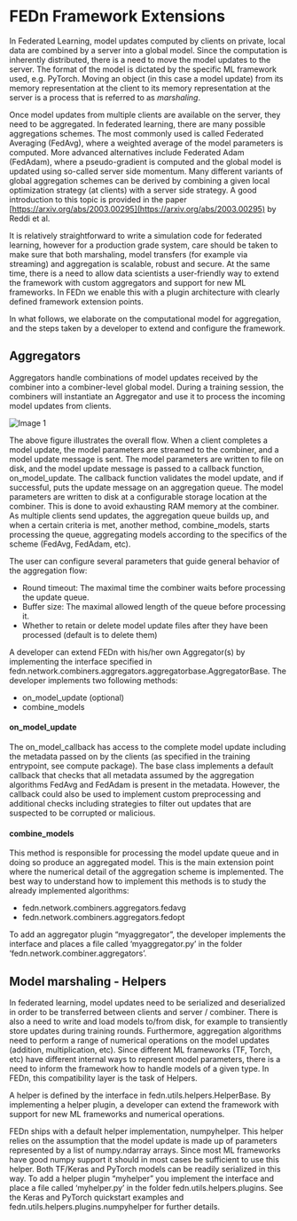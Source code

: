 ﻿# FEDn Framework Extensions

In Federated Learning, model updates computed by clients on private, local data are combined by a server into a global model. Since the computation is inherently distributed, there is a need to move the model updates to the server. The format of the model is dictated by the specific ML framework used, e.g. PyTorch. Moving an object (in this case a model update) from its memory representation at the client to its memory representation at the server is a process that is referred to as _marshaling_.

Once model updates from multiple clients are available on the server, they need to be aggregated. In federated learning, there are many possible aggregations schemes. The most commonly used is called Federated Averaging (FedAvg), where a weighted average of the model parameters is computed. More advanced alternatives include Federated Adam (FedAdam), where a pseudo-gradient is computed and the global model is updated using so-called server side momentum. Many different variants of global aggregation schemes can be derived by combining a given local optimization strategy (at clients) with a server side strategy. A good introduction to this topic is provided in the paper [https://arxiv.org/abs/2003.00295](https://arxiv.org/abs/2003.00295) by Reddi et al.

It is relatively straightforward to write a simulation code for federated learning, however for a production grade system, care should be taken to make sure that both marshaling, model transfers (for example via streaming) and aggregation is scalable, robust and secure. At the same time, there is a need to allow data scientists a user-friendly way to extend the framework with custom aggregators and support for new ML frameworks. In FEDn we enable this with a plugin architecture with clearly defined framework extension points.

In what follows, we elaborate on the computational model for aggregation, and the steps taken by a developer to extend and configure the framework.

Aggregators 
------------

Aggregators handle combinations of model updates received by the combiner into a combiner-level global model. During a training session, the combiners will instantiate an Aggregator and use it to process the incoming model updates from clients.

![Image 1](https://cdn.prod.website-files.com/65b2c538561625e62bd16a2a/65bbe79db0c5c6166a7b1fe5_65b8b12acd69edac4defd8af_unnamed%2520(1).png)

The above figure illustrates the overall flow. When a client completes a model update, the model parameters are streamed to the combiner, and a model update message is sent. The model parameters are written to file on disk, and the model update message is passed to a callback function, on\_model\_update. The callback function validates the model update, and if successful, puts the update message on an aggregation queue. The model parameters are written to disk at a configurable storage location at the combiner. This is done to avoid exhausting RAM memory at the combiner. As multiple clients send updates, the aggregation queue builds up, and when a certain criteria is met, another method, combine\_models, starts processing the queue, aggregating models according to the specifics of the scheme (FedAvg, FedAdam, etc).

The user can configure several parameters that guide general behavior of the aggregation flow:

*   Round timeout: The maximal time the combiner waits before processing the update queue.
*   Buffer size: The maximal allowed length of the queue before processing it.
*   Whether to retain or delete model update files after they have been processed (default is to delete them)

A developer can extend FEDn with his/her own Aggregator(s) by implementing the interface specified in fedn.network.combiners.aggregators.aggregatorbase.AggregatorBase. The developer implements two following methods:

*   on\_model\_update (optional)
*   combine\_models

#### on\_model\_update

The on\_model\_callback has access to the complete model update including the metadata passed on  by the clients (as specified in the training entrypoint, see compute package).  The base class implements a default callback that checks that all metadata assumed by the aggregation algorithms FedAvg and FedAdam is present in the metadata. However, the callback could also be used to implement custom preprocessing and additional checks including strategies to filter out updates that are suspected to be corrupted or malicious.

#### combine\_models

This method is responsible for processing the model update queue and in doing so produce an aggregated model. This is the main extension point where the numerical detail of the aggregation scheme is implemented. The best way to understand how to implement this methods is to study the already implemented algorithms:

*   fedn.network.combiners.aggregators.fedavg
*   fedn.network.combiners.aggregators.fedopt

To add an aggregator plugin “myaggregator”, the developer implements the interface and places a file called ‘myaggregator.py’ in the folder ‘fedn.network.combiner.aggregators’.

Model marshaling - Helpers
--------------------------

In federated learning, model updates need to be serialized and deserialized in order to be transferred between clients and server / combiner. There is also a need to write and load models to/from disk, for example to transiently store updates during training rounds. Furthermore, aggregation algorithms need to perform a range of numerical operations on the model updates (addition, multiplication, etc). Since different ML frameworks (TF, Torch, etc) have different internal ways to represent model parameters, there is a need to inform the framework how to handle models of a given type. In FEDn, this compatibility layer is the task of Helpers.

A helper is defined by the interface in fedn.utils.helpers.HelperBase. By implementing a helper plugin, a developer can extend the framework with support for new ML frameworks and numerical operations.

FEDn ships with a default helper implementation, numpyhelper. This helper relies on the assumption that the model update is made up of parameters represented by a list of numpy.ndarray arrays. Since most ML frameworks have good numpy support it should in most cases be sufficient to use this helper. Both TF/Keras and PyTorch models can be readily serialized in this way. To add a helper plugin “myhelper” you implement the interface and place a file called ‘myhelper.py’ in the folder fedn.utils.helpers.plugins. See the Keras and PyTorch quickstart examples and fedn.utils.helpers.plugins.numpyhelper for further details.

‍
